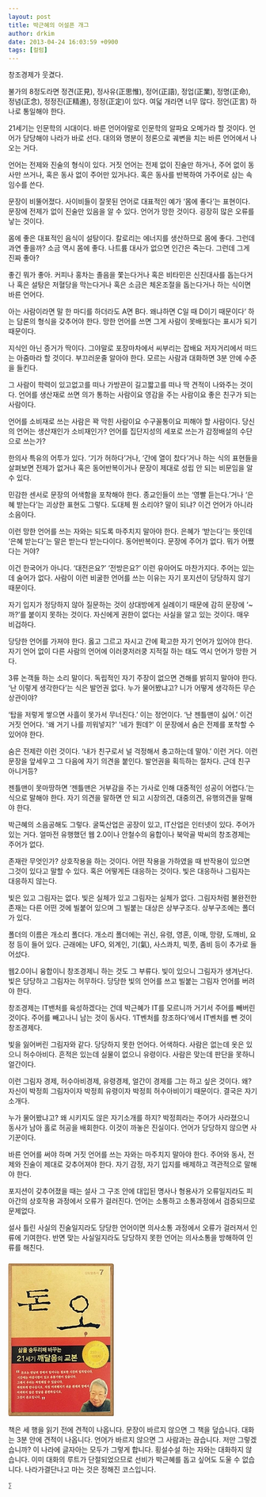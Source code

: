 ```yaml
---
layout: post
title: 박근혜의 어설픈 개그
author: drkim
date: 2013-04-24 16:03:59 +0900
tags: [컬럼]
---
```

창조경제가 웃겼다. 


  


불가의 8정도라면 정견(正見), 정사유(正思惟), 정어(正語), 정업(正業), 정명(正命), 정념(正念), 정정진(正精進), 정정(正定)이 있다. 여덟 개라면 너무 많다. 정언(正言) 하나로 통일해야 한다. 


  


21세기는 인문학의 시대이다. 바른 언어야말로 인문학의 알파요 오메가라 할 것이다. 언어가 당당해야 나라가 바로 선다. 대의와 명분이 정론으로 궤변을 치는 바른 언어에서 나오는 거다.


  


언어는 전제와 진술의 형식이 있다. 거짓 언어는 전제 없이 진술만 하거나, 주어 없이 동사만 쓰거나, 혹은 동사 없이 주어만 있거나다. 혹은 동사를 반복하여 가주어로 삼는 속임수를 쓴다.


  


문장이 비뚤어졌다. 사이비들이 잘못된 언어로 대표적인 예가 ‘몸에 좋다’는 표현이다. 문장에 전제가 없이 진술만 있음을 알 수 있다. 언어가 망한 것이다. 굉장히 많은 오류를 낳는 것이다. 


  


몸에 좋은 대표적인 음식이 설탕이다. 칼로리는 에너지를 생산하므로 몸에 좋다. 그런데 과연 좋을까? 소금 역시 몸에 좋다. 나트륨 대사가 없으면 인간은 죽는다. 그런데 그게 진짜 좋아? 


  


좋긴 뭐가 좋아. 커피나 홍차는 졸음을 쫓는다거나 혹은 비타민은 신진대사를 돕는다거나 혹은 설탕은 저혈당을 막는다거나 혹은 소금은 체온조절을 돕는다거나 하는 식이면 바른 언어다.


  


아는 사람이라면 말 한 마디를 하더라도 A면 B다. 왜냐하면 C일 때 D이기 때문이다‘ 하는 담론의 형식을 갖추어야 한다. 망한 언어를 쓰면 그게 사람이 못배웠다는 표시가 되기 때문이다. 


  


지식인 아닌 증거가 딱이다. 그야말로 포장마차에서 씨부리는 잡배요 저자거리에서 떠드는 아줌마라 할 것이다. 부끄러운줄 알아야 한다. 모르는 사람과 대화하면 3분 안에 수준을 들킨다. 


  


그 사람이 학력이 있고없고를 떠나 가방끈이 길고짧고를 떠나 딱 견적이 나와주는 것이다. 언어를 생산재로 쓰면 의가 통하는 사람이요 영감을 주는 사람이요 좋은 친구가 되는 사람이다. 


  


언어를 소비재로 쓰는 사람은 꽉 막힌 사람이요 수구꼴통이요 피해야 할 사람이다. 당신의 언어는 생산재인가 소비재인가? 언어를 집단지성의 세포로 쓰는가 감정배설의 수단으로 쓰는가?


  


한의사 특유의 어투가 있다. ‘기가 허하다’거나, ‘간에 열이 찼다’거나 하는 식의 표현들을 살펴보면 전제가 없거나 혹은 동어반복이거나 문장이 제대로 성립 안 되는 비문임을 알 수 있다. 


  


민감한 센서로 문장의 어색함을 포착해야 한다. 종교인들이 쓰는 ‘영빨 듣는다.’거나 ‘은혜 받는다’는 괴상한 표현도 그렇다. 도대체 뭔 소리야? 말이 되냐? 이건 언어가 아니라 소음이다. 


  


이런 망한 언어를 쓰는 자와는 되도록 마주치지 말아야 한다. 은혜가 ‘받는다’는 뜻인데 ‘은혜 받는다’는 말은 받는다 받는다이다. 동어반복이다. 문장에 주어가 없다. 뭐가 어쨌다는 거야? 


  


이건 한국어가 아니다. ‘대전은요?’ ‘전방은요?’ 이런 유아어도 마찬가지다. 주어는 있는데 술어가 없다. 사람이 이런 비굴한 언어를 쓰는 이유는 자기 포지션이 당당하지 않기 때문이다. 


  


자기 입지가 정당하지 않아 질문하는 것이 상대방에게 실례이기 때문에 감히 문장에 ‘~까?’를 붙이지 못하는 것이다. 자신에게 권한이 없다는 사실을 알고 있는 것이다. 매우 비겁하다. 


  


당당한 언어를 가져야 한다. 옳고 그르고 자시고 간에 확고한 자기 언어가 있어야 한다. 자기 언어 없이 다른 사람의 언어에 이러쿵저러쿵 지적질 하는 태도 역시 언어가 망한 거다. 


  


3류 논객들 하는 소리 말이다. 독립적인 자기 주장이 없으면 견해를 밝히지 말아야 한다. ‘난 이렇게 생각한다’는 식은 발언권 없다. 누가 물어봤냐고? 니가 어떻게 생각하든 무슨 상관이야?


  


‘탑을 저렇게 쌓으면 사흘이 못가서 무너진다.’ 이는 정언이다. ‘난 젠틀맨이 싫어.’ 이건 거짓 언어다. '왜 거기 나를 끼워넣지?' '네가 뭔데?' 이 문장에서 숨은 전제를 포착할 수 있어야 한다. 


  


숨은 전제란 이런 것이다. ‘내가 친구로서 널 걱정해서 충고하는데 말야.’ 이런 거다. 이런 문장을 앞세우고 그 다음에 자기 의견을 붙인다. 발언권을 획득하는 절차다. 근데 친구 아니거등? 


  


젠틀맨이 못마땅하면 ‘젠틀맨은 거부감을 주는 가사로 인해 대중적인 성공이 어렵다.’는 식으로 말해야 한다. 자기 의견을 말하면 안 되고 시장의견, 대중의견, 유행의견을 말해야 한다. 


  


박근혜의 소음공해도 그렇다. 굴뚝산업은 공장이 있고, IT산업은 인터넷이 있다. 주어가 있는 거다. 얼마전 유행했던 웹 2.0이나 안철수의 융합이나 북악골 박씨의 창조경제는 주어가 없다. 


  


존재란 무엇인가? 상호작용을 하는 것이다. 어떤 작용을 가하였을 때 반작용이 있으면 그것이 있다고 말할 수 있다. 혹은 어떻게든 대응하는 것이다. 빛은 대응하나 그림자는 대응하지 않는다. 


  


빛은 있고 그림자는 없다. 빛은 실체가 있고 그림자는 실체가 없다. 그림자처럼 불완전한 존재는 다른 어떤 것에 빌붙어 있으며 그 빌붙는 대상은 상부구조다. 상부구조에는 폴더가 있다. 


  


폴더의 이름은 개소리 폴더다. 개소리 폴더에는 귀신, 유령, 영혼, 이매, 망량, 도깨비, 요정 등이 들어 있다. 근래에는 UFO, 외계인, 기(氣), 사스콰치, 빅풋, 좀비 등이 추가로 들어섰다. 


  


웹2.0이니 융합이니 창조경제니 하는 것도 그 부류다. 빛이 있으니 그림자가 생겨난다. 빛은 당당하고 그림자는 허무하다. 당당한 빛의 언어를 쓰고 빌붙는 그림자 언어를 버려야 한다. 


  


창조경제는 IT밴처를 육성하겠다는 건데 박근혜가 IT를 모르니까 거기서 주어를 빼버린 것이다. 주어를 빼고나니 남는 것이 동사다. ‘IT벤처를 창조하다’에서 IT벤처를 뺀 것이 창조경제다.


  


빛을 잃어버린 그림자와 같다. 당당하지 못한 언어다. 어색하다. 사람은 없는데 옷은 있으니 허수아비다. 흔적은 있는데 실물이 없으니 유령이다. 사람은 맞는데 판단을 못하니 얼간이다. 


  


이런 그림자 경제, 허수아비경제, 유령경제, 얼간이 경제를 그는 하고 싶은 것이다. 왜? 자신이 박정희 그림자이자 박정희 유령이자 박정희 허수아비이기 때문이다. 결국은 자기소개다. 


  


누가 물어봤냐고? 왜 시키지도 않은 자기소개를 하지? 박정희라는 주어가 사라졌으니 동사가 남아 홀로 허공을 배회한다. 이것이 까놓은 진실이다. 언어가 당당하지 않으면 사기꾼이다. 


  


바른 언어를 써야 하며 거짓 언어를 쓰는 자와는 마주치지 말아야 한다. 주어와 동사, 전제와 진술이 제대로 갖추어져야 한다. 자기 감정, 자기 입지를 배제하고 객관적으로 말해야 한다. 


  


포지션이 갖추어졌을 때는 설사 그 구조 안에 대입된 명사나 형용사가 오류일지라도 피아간의 상호작용 과정에서 오류가 걸러진다. 언어는 소통하고 소통과정에서 검증되므로 문제없다.



설사 틀린 사실의 진술일지라도 당당한 언어이면 의사소통 과정에서 오류가 걸러져서 인류에 기여한다. 반면 맞는 사실일지라도 당당하지 못한 언어는 의사소통을 방해하여 인류를 해친다.   




 ###


  





  ![](/files/attach/images/198/727/315/55.JPG) 
  
  
   책은 세 행을 읽기 전에 견적이 나옵니다. 문장이 바르지 않으면 그 책을 덮습니다. 대화는 3분 안에 견적이 나옵니다. 언어가 바르지 않으면 그 사람과는 끊습니다. 저만 그렇겠습니까? 이 나라에 글자아는 모두가 그렇게 합니다. 횡설수설 하는 자와는 대화하지 않습니다. 이미 대화의 루트가 단절되었으므로 선비가 박근혜를 돕고 싶어도 도울 수 없습니다. 나라가결단나고 마는 것은 정해진 코스입니다. 
  
  
  
  
  
    ∑ 
  
  
  
  
  
  
  
  
  
  
  
  
  
  
  
  
  
  
  
  
  
  
  
  
  
  
  
  
  
  
  
  
  
